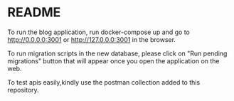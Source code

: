 # README

To run the blog application, run docker-compose up and go to http://0.0.0.0:3001 or http://127.0.0.0:3001 in the browser.

To run migration scripts in the new database, please click on "Run pending migrations" button that will appear once you open the application on the web.

To test apis easily,kindly use the postman collection added to this repository.


